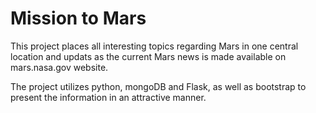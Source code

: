 # Mission to Mars
This project places all interesting topics regarding Mars in one central location and updats as the current Mars news is made available on mars.nasa.gov website. 

The project utilizes python, mongoDB and Flask, as well as bootstrap to present the information in an attractive manner.